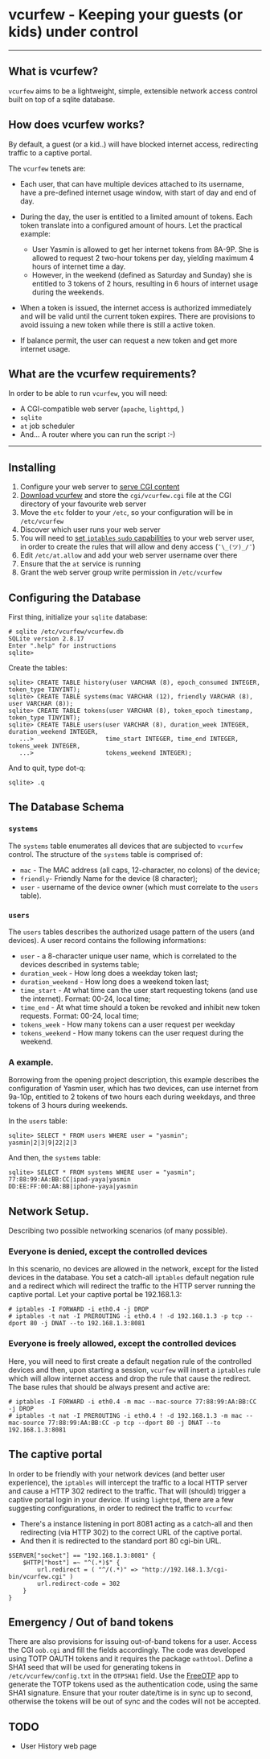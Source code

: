 # vcurfew - Keeping your guests (or kids) under control


----
## What is vcurfew?
`vcurfew` aims to be a lightweight, simple, extensible network access control built on top of a sqlite database.

## How does vcurfew works?
By default, a guest (or a kid..) will have blocked internet access, redirecting traffic to  a captive portal.

The `vcurfew` tenets are:

* Each user, that can have multiple devices attached to its username, have a pre-defined internet usage window, with start of day and end of day.
* During the day, the user is entitled to a limited amount of tokens. Each token translate into a configured amount of hours. Let the practical example:

    * User Yasmin is allowed to get her internet tokens from 8A-9P. She is allowed to request 2 two-hour tokens per day, yielding maximum 4 hours of internet time a day.
    * However, in the weekend (defined as Saturday and Sunday) she is entitled to 3 tokens of 2 hours, resulting in 6 hours of internet usage during the weekends.

* When a token is issued, the internet access is authorized immediately and will be valid until the current token expires. There are provisions to avoid issuing a new token while there is still a active token.

* If balance permit, the user can request a new token and get more internet usage.

## What are the vcurfew requirements?
In order to be able to run `vcurfew`, you will need:

* A CGI-compatible web server (`apache`, `lighttpd`, <insert name here web server>)
* `sqlite`
* `at` job scheduler
* And... A router where you can run the script :-)

----
## Installing
1. Configure your web server to [serve CGI content](http://lmgtfy.com/?q=how+do+I+configure+my+web+server+to+run+cgi%3F)
2. [Download vcurfew](https://github.com/rfrht/vcurfew/archive/master.zip) and store the `cgi/vcurfew.cgi` file at the CGI directory of your favourite web server
3. Move the `etc` folder to your `/etc`, so your configuration will be in `/etc/vcurfew`
4. Discover which user runs your web server
5. You will need to [set `iptables` `sudo` capabilities](http://lmgtfy.com/?q=how+do+I+configure+passwordless+sudo%3F) to your web server user, in order to  create the rules that will allow and deny access (`¯\_(ツ)_/¯`)
6. Edit `/etc/at.allow` and add your web server username over there
7. Ensure that the `at` service is running
8. Grant the web server group write permission in `/etc/vcurfew`

## Configuring the Database
First thing, initialize your `sqlite` database:

    # sqlite /etc/vcurfew/vcurfew.db
    SQLite version 2.8.17
    Enter ".help" for instructions
    sqlite>

Create the tables:

    sqlite> CREATE TABLE history(user VARCHAR (8), epoch_consumed INTEGER, token_type TINYINT);
    sqlite> CREATE TABLE systems(mac VARCHAR (12), friendly VARCHAR (8), user VARCHAR (8));
    sqlite> CREATE TABLE tokens(user VARCHAR (8), token_epoch timestamp, token_type TINYINT);
    sqlite> CREATE TABLE users(user VARCHAR (8), duration_week INTEGER, duration_weekend INTEGER,
       ...>                    time_start INTEGER, time_end INTEGER, tokens_week INTEGER,
       ...>                    tokens_weekend INTEGER);

And to quit, type dot-q:

    sqlite> .q

## The Database Schema

### `systems`
The `systems` table enumerates all devices that are subjected to `vcurfew` control.
The structure of the `systems` table is comprised of: 

* `mac` - The MAC address (all caps, 12-character, no colons) of the device;
* `friendly`- Friendly Name for the device (8 character); 
* `user` - username of the device owner (which must correlate to the `users` table).

### `users`
The `users` tables describes the authorized usage pattern of the users (and devices).
A user record contains the following informations:

* `user` - a 8-character unique user name, which is correlated to the devices described in systems table;
* `duration_week` - How long does a weekday token last;
* `duration_weekend` - How long does a weekend token last;
* `time_start` - At what time can the user start requesting tokens (and use the internet). Format: 00-24, local time;
* `time_end` - At what time should a token be revoked and inhibit new token requests. Format: 00-24, local time;
* `tokens_week` - How many tokens can a user request per weekday
* `tokens_weekend` - How many tokens can the user request during the weekend.

### A example.
Borrowing from the opening project description, this example describes the configuration of Yasmin user, which has two devices, can use internet from 9a-10p, entitled to 2 tokens of two hours each during weekdays, and three tokens of 3 hours during weekends.

In the `users` table:

    sqlite> SELECT * FROM users WHERE user = "yasmin";
    yasmin|2|3|9|22|2|3

And then, the `systems` table:

    sqlite> SELECT * FROM systems WHERE user = "yasmin";
    77:88:99:AA:BB:CC|ipad-yaya|yasmin
    DD:EE:FF:00:AA:BB|iphone-yaya|yasmin

## Network Setup.
Describing two possible networking scenarios (of many possible).

### Everyone is denied, except the controlled devices
In this scenario, no devices are allowed in the network, except for the listed devices in the database. You set a catch-all `iptables` default negation rule and a redirect which will redirect the traffic to the HTTP server running the captive portal. Let your captive portal be 192.168.1.3:

    # iptables -I FORWARD -i eth0.4 -j DROP
    # iptables -t nat -I PREROUTING -i eth0.4 ! -d 192.168.1.3 -p tcp --dport 80 -j DNAT --to 192.168.1.3:8081

### Everyone is freely allowed, except the controlled devices
Here, you will need to first create a default negation rule of the controlled devices and then, upon starting a session, `vcurfew` will insert a `iptables` rule  which will allow internet access and drop the rule that cause the redirect. The base rules that should be always present and active are:

    # iptables -I FORWARD -i eth0.4 -m mac --mac-source 77:88:99:AA:BB:CC -j DROP
    # iptables -t nat -I PREROUTING -i eth0.4 ! -d 192.168.1.3 -m mac --mac-source 77:88:99:AA:BB:CC -p tcp --dport 80 -j DNAT --to 192.168.1.3:8081

## The captive portal
In order to be friendly with your network devices (and better user experience), the `iptables` will intercept the traffic to a local HTTP server and cause a HTTP 302 redirect to the traffic. That will (should) trigger a captive portal login in your device.
If using `lighttpd`, there are a few suggesting configurations, in order to redirect the traffic to `vcurfew`:

* There's a instance listening in port 8081 acting as a catch-all and then redirecting (via HTTP 302) to the correct URL of the captive portal.
* And then it is redirected to the standard port 80 cgi-bin URL.

```
$SERVER["socket"] == "192.168.1.3:8081" {
    $HTTP["host"] =~ "^(.*)$" {
        url.redirect = ( "^/(.*)" => "http://192.168.1.3/cgi-bin/vcurfew.cgi" )
        url.redirect-code = 302
    }
}
```

## Emergency / Out of band tokens
There are also provisions for issuing out-of-band tokens for a user. Access the CGI `oob.cgi` and fill the fields accordingly. The code was developed using TOTP OAUTH tokens and it requires the package `oathtool`. Define a SHA1 seed that will be used for generating tokens in `/etc/vcurfew/config.txt` in the `OTPSHA1` field. Use the [FreeOTP](https://freeotp.github.io/) app to generate the TOTP tokens used as the authentication code, using the same SHA1 signature. Ensure that your router date/time is in sync up to second, otherwise the tokens will be out of sync and the codes will not be accepted.

## TODO
* User History web page
